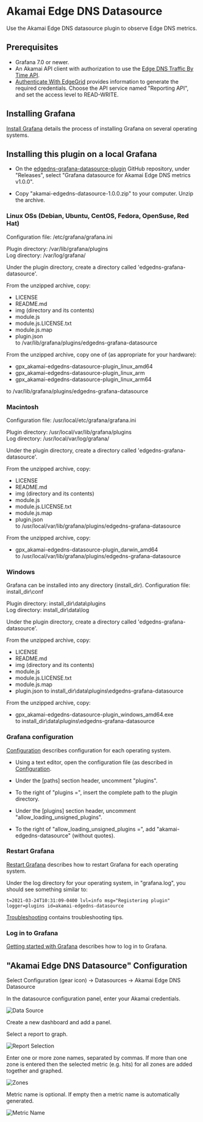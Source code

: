 # Akamai Edge DNS Datasource

Use the Akamai Edge DNS datasource plugin to observe Edge DNS metrics.

## Prerequisites

* Grafana 7.0 or newer.
* An Akamai API client with authorization to use the [Edge DNS Traffic By Time API](https://developer.akamai.com/api/core_features/reporting/authoritative-dns-traffic-by-time.html). 
* [Authenticate With EdgeGrid](https://developer.akamai.com/getting-started/edgegrid) provides information to generate the required credentials. Choose the API service named "Reporting API", and set the access level to READ-WRITE.

## Installing Grafana

[Install Grafana](https://grafana.com/docs/grafana/latest/installation/) details the process of installing Grafana on several operating systems.

## Installing this plugin on a local Grafana

* On the [edgedns-grafana-datasource-plugin](https://github.com/akamai/edgedns-grafana-datasource-plugin) GitHub repository, 
under "Releases", select "Grafana datasource for Akamai Edge DNS metrics v1.0.0".

* Copy "akamai-edgedns-datasource-1.0.0.zip" to your computer.  Unzip the archive.

### Linux OSs (Debian, Ubuntu, CentOS, Fedora, OpenSuse, Red Hat)

Configuration file: /etc/grafana/grafana.ini  

Plugin directory: /var/lib/grafana/plugins  
Log directory: /var/log/grafana/

Under the plugin directory, create a directory called 'edgedns-grafana-datasource'.

From the unzipped archive, copy:
* LICENSE
* README.md
* img (directory and its contents)
* module.js
* module.js.LICENSE.txt
* module.js.map
* plugin.json  
to /var/lib/grafana/plugins/edgedns-grafana-datasource

From the unzipped archive, copy one of (as appropriate for your hardware):
* gpx_akamai-edgedns-datasource-plugin_linux_amd64
* gpx_akamai-edgedns-datasource-plugin_linux_arm
* gpx_akamai-edgedns-datasource-plugin_linux_arm64  

to /var/lib/grafana/plugins/edgedns-grafana-datasource

### Macintosh

Configuration file: /usr/local/etc/grafana/grafana.ini  

Plugin directory: /usr/local/var/lib/grafana/plugins  
Log directory: /usr/local/var/log/grafana/

Under the plugin directory, create a directory called 'edgedns-grafana-datasource'.

From the unzipped archive, copy:
* LICENSE
* README.md
* img (directory and its contents)
* module.js
* module.js.LICENSE.txt
* module.js.map
* plugin.json  
to /usr/local/var/lib/grafana/plugins/edgedns-grafana-datasource

From the unzipped archive, copy:
* gpx_akamai-edgedns-datasource-plugin_darwin_amd64  
to /usr/local/var/lib/grafana/plugins/edgedns-grafana-datasource

### Windows

Grafana can be installed into any directory (install_dir).
Configuration file: install_dir\conf  

Plugin directory: install_dir\data\plugins  
Log directory: install_dir\data\log

Under the plugin directory, create a directory called 'edgedns-grafana-datasource'.

From the unzipped archive, copy:
* LICENSE
* README.md
* img (directory and its contents)
* module.js
* module.js.LICENSE.txt
* module.js.map
* plugin.json 
to install_dir\data\plugins\edgedns-grafana-datasource 

From the unzipped archive, copy:
* gpx_akamai-edgedns-datasource-plugin_windows_amd64.exe  
to install_dir\data\plugins\edgedns-grafana-datasource

### Grafana configuration

[Configuration](https://grafana.com/docs/grafana/latest/administration/configuration/) 
describes configuration for each operating system.

* Using a text editor, open the configuration file (as described in [Configuration](https://grafana.com/docs/grafana/latest/administration/configuration/).

* Under the [paths] section header, uncomment "plugins".

* To the right of "plugins =", insert the complete path to the plugin directory.

* Under the [plugins] section header, uncomment "allow_loading_unsigned_plugins".
* To the right of "allow_loading_unsigned_plugins =", add "akamai-edgedns-datasource" (without quotes).

### Restart Grafana
[Restart Grafana](https://grafana.com/docs/grafana/latest/installation/restart-grafana/)
describes how to restart Grafana for each operating system.

Under the log directory for your operating system, in "grafana.log", you should see something similar to:
```
t=2021-03-24T10:31:09-0400 lvl=info msg="Registering plugin" logger=plugins id=akamai-edgedns-datasource
```

[Troubleshooting](https://grafana.com/docs/grafana/latest/troubleshooting/) contains troubleshooting tips.

### Log in to Grafana
[Getting started with Grafana](https://grafana.com/docs/grafana/latest/getting-started/getting-started/)
describes how to log in to Grafana.

## "Akamai Edge DNS Datasource" Configuration

Select Configuration (gear icon) -> Datasources -> Akamai Edge DNS Datasource

In the datasource configuration panel, enter your Akamai credentials.

![Data Source](/static/data-source-config.png)

Create a new dashboard and add a panel.

Select a report to graph.

![Report Selection](/static/report-selection.png)

Enter one or more zone names, separated by commas.  If more than one zone is entered then the selected metric (e.g. hits) for all zones are added together and graphed.

![Zones](/static/zones-config.png)

Metric name is optional. If empty then a metric name is automatically generated.

![Metric Name](/static/metric-name-config.png)

